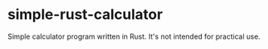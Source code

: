 # simple-rust-calculator

Simple calculator program written in Rust.  It's not intended for practical use.
